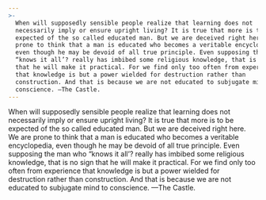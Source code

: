 ```yaml
---
>-
  When will supposedly sensible people realize that learning does not
  necessarily imply or ensure upright living? It is true that more is to be
  expected of the so called educated man. But we are deceived right here. We are
  prone to think that a man is educated who becomes a veritable encyclopedia,
  even though he may be devoid of all true principle. Even supposing the man who
  “knows it all’? really has imbibed some religious knowledge, that is no sign
  that he will make it practical. For we find only too often from experience
  that knowledge is but a power wielded for destruction rather than
  construction. And that is because we are not educated to subjugate mind to
  conscience. —The Castle.
---
```


When will supposedly sensible people realize that learning does not necessarily imply or ensure upright living? It is true that more is to be expected of the so called educated man. But we are deceived right here. We are prone to think that a man is educated who becomes a veritable encyclopedia, even though he may be devoid of all true principle. Even supposing the man who “knows it all’? really has imbibed some religious knowledge, that is no sign that he will make it practical. For we find only too often from experience that knowledge is but a power wielded for destruction rather than construction. And that is because we are not educated to subjugate mind to conscience. —The Castle.